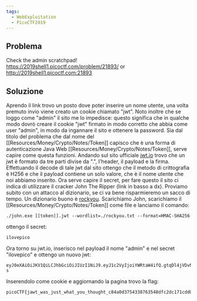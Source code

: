 ```yaml
---
tags:
  - WebExploitation
  - PicoCTF2019
---
```



## Problema

Check the admin scratchpad! https://2019shell1.picoctf.com/problem/21893/ or http://2019shell1.picoctf.com:21893

## Soluzione

Aprendo il link trovo un posto dove poter inserire un nome utente, una volta premuto invio viene creato un cookie chiamato "jwt".
Noto inoltre che se loggo come "admin" il sito me lo impedisce: questo significa che in qualche modo dovrò creare il cookie "jwt" firmato in modo corretto che abbia come user "admin", in modo da ingannare il sito e ottenere la password.
Sia dal titolo del problema che dal nome del [[Resources/Money/Crypto/Notes/Token]] capisco che è una forma di autenticazione Java Web [[Resources/Money/Crypto/Notes/Token]], serve capire come questa funzioni.
Andando sul sito ufficiale [jwt.io](https://jwt.io/) trovo che un jwt è formato da tre parti divise da ".", l'header, il payload e la firma.
Effettuando il decode di tale jwt dal sito ottengo che il metodo di crittografia è H256 e che il payload contiene un solo valore, che è il nome utente che noi abbiamo inserito.
Ora serve capire il secret, per fare questo il sito ci indica di utilizzare il cracker John The Ripper (link in basso a dx).
Proviamo subito con un attacco al dizionario, se ci va bene risparmieremo un sacco di tempo.
Un dizionario buono è [rockyou](https://github.com/brannondorsey/naive-hashcat/releases/download/data/rockyou.txt).
Scarichiamo John, scarichiamo il [[Resources/Money/Crypto/Notes/Token]] come file e lanciamo il comando:
```
./john.exe [[token]].jwt --wordlist=./rockyou.txt --format=HMAC-SHA256
```
ottengo il secret:
```
ilovepico
```
Ora torno su jwt.io, inserisco nel payload il nome "admin" e nel secret "ilovepico" e ottengo un nuovo jwt:
```
eyJ0eXAiOiJKV1QiLCJhbGciOiJIUzI1NiJ9.eyJ1c2VyIjoiYWRtaW4ifQ.gtqDl4jVDvNbEe_JYEZTN19Vx6X9NNZtRVbKPBkhO-s
```
Inserendolo come cookie e aggiornando la pagina trovo la flag:
```
picoCTF{jawt_was_just_what_you_thought_c84a0d3754338763548dfc2dc171cdd0}
```
